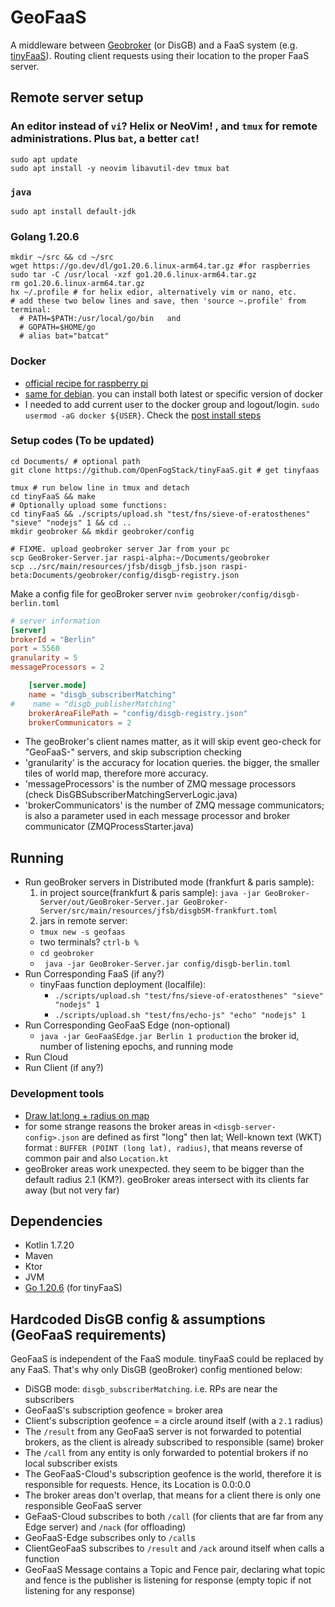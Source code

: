 # GeoFaaS

A middleware between [Geobroker](https://github.com/MoeweX/geobroker) (or DisGB) and a FaaS system (e.g. [tinyFaaS](https://github.com/OpenFogStack/tinyFaaS)). Routing client requests using their location to the proper FaaS server.


## Remote server setup
### An editor instead of `vi`? Helix or NeoVim! , and `tmux` for remote administrations. Plus `bat`, a better `cat`!
```
sudo apt update
sudo apt install -y neovim libavutil-dev tmux bat
```
### `java`
```
sudo apt install default-jdk
```

### Golang 1.20.6
```
mkdir ~/src && cd ~/src
wget https://go.dev/dl/go1.20.6.linux-arm64.tar.gz #for raspberries
sudo tar -C /usr/local -xzf go1.20.6.linux-arm64.tar.gz 
rm go1.20.6.linux-arm64.tar.gz
hx ~/.profile # for helix edior, alternatively vim or nano, etc.
# add these two below lines and save, then 'source ~.profile' from terminal: 
  # PATH=$PATH:/usr/local/go/bin   and 
  # GOPATH=$HOME/go
  # alias bat="batcat"
```
### Docker 
- [official recipe for raspberry pi](https://docs.docker.com/engine/install/raspberry-pi-os/#install-using-the-repository)
- [same for debian](https://docs.docker.com/engine/install/debian/). you can install both latest or specific version of docker
- I needed to add current user to the docker group and logout/login. `sudo usermod -aG docker ${USER}`. Check the [post install steps](https://docs.docker.com/engine/install/linux-postinstall/)

### Setup codes (To be updated)
```
cd Documents/ # optional path
git clone https://github.com/OpenFogStack/tinyFaaS.git # get tinyfaas
 
tmux # run below line in tmux and detach
cd tinyFaaS && make
# Optionally upload some functions:
cd tinyFaaS && ./scripts/upload.sh "test/fns/sieve-of-eratosthenes" "sieve" "nodejs" 1 && cd .. 
mkdir geobroker && mkdir geobroker/config

# FIXME. upload geobroker server Jar from your pc
scp GeoBroker-Server.jar raspi-alpha:~/Documents/geobroker
scp ../src/main/resources/jfsb/disgb_jfsb.json raspi-beta:Documents/geobroker/config/disgb-registry.json 
```
Make a config file for geoBroker server `nvim geobroker/config/disgb-berlin.toml`
```toml
# server information
[server]
brokerId = "Berlin"
port = 5560
granularity = 5
messageProcessors = 2

    [server.mode]
    name = "disgb_subscriberMatching"
#    name = "disgb_publisherMatching"
    brokerAreaFilePath = "config/disgb-registry.json"
    brokerCommunicators = 2
```
- The geoBroker's client names matter, as it will skip event geo-check for "GeoFaaS-" servers, and skip subscription checking 
- 'granularity' is the accuracy for location queries. the bigger, the smaller tiles of world map, therefore more accuracy.
- 'messageProcessors' is the number of ZMQ message processors (check DisGBSubscriberMatchingServerLogic.java)
- 'brokerCommunicators' is the number of ZMQ message communicators; is also a parameter used in each message processor and broker communicator (ZMQProcessStarter.java)


## **Running**
- Run geoBroker servers in Distributed mode (frankfurt & paris sample):
  1. in project source(frankfurt & paris sample): `java -jar GeoBroker-Server/out/GeoBroker-Server.jar GeoBroker-Server/src/main/resources/jfsb/disgbSM-frankfurt.toml`
  2.  jars in remote server: 
    - `tmux new -s geofaas`
    - two terminals? `ctrl-b %`
    - `cd geobroker`
    - ` java -jar GeoBroker-Server.jar config/disgb-berlin.toml`
- Run Corresponding FaaS (if any?)
  - tinyFaas function deployment (localfile):
    - `./scripts/upload.sh "test/fns/sieve-of-eratosthenes" "sieve" "nodejs" 1`
    - `./scripts/upload.sh "test/fns/echo-js" "echo" "nodejs" 1`
- Run Corresponding GeoFaaS Edge (non-optional)
  - `java -jar GeoFaaSEdge.jar Berlin 1 production` the broker id, number of listening epochs, and running mode
- Run Cloud
- Run Client (if any?)

### Development tools
- [Draw lat:long + radius on map](https://www.freemaptools.com/radius-around-point.htm)
- for some strange reasons the broker areas in `<disgb-server-config>.json` are defined as first "long" then lat; Well-known text (WKT) format : `BUFFER (POINT (long lat), radius)`, that means reverse of common pair and also `Location.kt`
- geoBroker areas work unexpected. they seem to be bigger than the default radius 2.1 (KM?). geoBroker areas intersect with its clients far away (but not very far)

## Dependencies
- Kotlin 1.7.20  
- Maven  
- Ktor  
- JVM  
- [Go 1.20.6](https://go.dev/dl/go1.20.6.linux-arm64.tar.gz) (for tinyFaaS)    

## **Hardcoded DisGB config & assumptions (GeoFaaS requirements)**
GeoFaaS is independent of the FaaS module. tinyFaaS could be replaced by any FaaS. That's why only DisGB (geoBroker) config mentioned below:  
- DiSGB mode: `disgb_subscriberMatching`. i.e. RPs are near the subscribers    
- GeoFaaS's subscription geofence = broker area  
- Client's subscription geofence = a circle around itself (with a `2.1` radius)  
- The `/result` from any GeoFaaS server is not forwarded to potential brokers, as the client is already subscribed to responsible (same) broker
- The `/call` from any entity is only forwarded to potential brokers if no local subscriber exists  
- The GeoFaaS-Cloud's subscription geofence is the world, therefore it is responsible for requests. Hence, its Location is 0.0:0.0
- The broker areas don't overlap, that means for a client there is only one responsible GeoFaaS server 
- GeFaaS-Cloud subscribes to both `/call` (for clients that are far from any Edge server) and `/nack` (for offloading)
- GeoFaaS-Edge subscribes only to `/call`s
- ClientGeoFaaS subscribes to `/result` and `/ack` around itself when calls a function
- GeoFaaS Message contains a Topic and Fence pair, declaring what topic and fence is the publisher is listening for response (empty topic if not listening for any response)  

